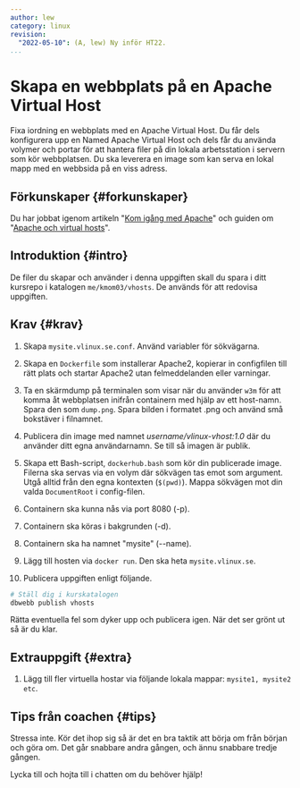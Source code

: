 ```yaml
---
author: lew
category: linux
revision:
  "2022-05-10": (A, lew) Ny inför HT22.
...
```


# Skapa en webbplats på en Apache Virtual Host

Fixa iordning en webbplats med en Apache Virtual Host. Du får dels konfigurera upp en Named Apache Virtual Host och dels får du använda volymer och portar för att hantera filer på din lokala arbetsstation i servern som kör webbplatsen. Du ska leverera en image som kan serva en lokal mapp med en webbsida på en viss adress.

<!--more-->

## Förkunskaper {#forkunskaper}

Du har jobbat igenom artikeln "[Kom igång med Apache](kunskap/kom-igang-med-apache)" och guiden om "[Apache och virtual hosts](guide/docker/apache-vh)".

## Introduktion {#intro}

De filer du skapar och använder i denna uppgiften skall du spara i ditt kursrepo i katalogen `me/kmom03/vhosts`. De används för att redovisa uppgiften.

## Krav {#krav}

1. Skapa `mysite.vlinux.se.conf`. Använd variabler för sökvägarna.

1. Skapa en `Dockerfile` som installerar Apache2, kopierar in configfilen till rätt plats och startar Apache2 utan felmeddelanden eller varningar.

1. Ta en skärmdump på terminalen som visar när du använder `w3m` för att komma åt webbplatsen inifrån containern med hjälp av ett host-namn. Spara den som `dump.png`. Spara bilden i formatet .png och använd små bokstäver i filnamnet.

1. Publicera din image med namnet _username/vlinux-vhost:1.0_ där du använder ditt egna användarnamn. Se till så imagen är publik.

1. Skapa ett Bash-script, `dockerhub.bash` som kör din publicerade image. Filerna ska servas via en volym där sökvägen tas emot som argument. Utgå alltid från den egna kontexten (`$(pwd)`). Mappa sökvägen mot din valda `DocumentRoot` i config-filen.

1. Containern ska kunna nås via port 8080 (-p).

1. Containern ska köras i bakgrunden (-d).

1. Containern ska ha namnet "mysite" (--name).

1. Lägg till hosten via `docker run`. Den ska heta `mysite.vlinux.se`.

1. Publicera uppgiften enligt följande.

```bash
# Ställ dig i kurskatalogen
dbwebb publish vhosts
```

Rätta eventuella fel som dyker upp och publicera igen. När det ser grönt ut så är du klar.

## Extrauppgift {#extra}

1. Lägg till fler virtuella hostar via följande lokala mappar: `mysite1, mysite2 etc`.

## Tips från coachen {#tips}

Stressa inte. Kör det ihop sig så är det en bra taktik att börja om från början och göra om. Det går snabbare andra gången, och ännu snabbare tredje gången.

Lycka till och hojta till i chatten om du behöver hjälp!
